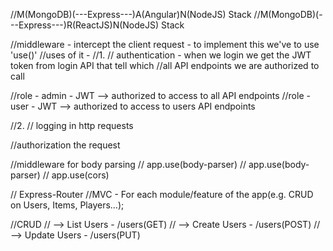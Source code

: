 //M(MongoDB)(---Express---)A(Angular)N(NodeJS) Stack
//M(MongoDB)(---Express---)R(ReactJS)N(NodeJS) Stack


//middleware - intercept the client request - to implement this we've to use 'use()'
//uses of it - 
//1.
// authentication - when we login we get the JWT token from login API that tell which 
//all API endpoints we are authorized to call

//role - admin - JWT --> authorized to  access to all API endpoints
//role - user - JWT -->  authorized to  access to users API endpoints

//2.
// logging in http requests

//authorization the request

//middleware for body parsing
// app.use(body-parser)
// app.use(body-parser)
// app.use(cors)

// Express-Router
//MVC - For each module/feature of the app(e.g. CRUD on Users, Items, Players...);

//CRUD
// --> List Users - /users(GET)
// --> Create Users - /users(POST)
// --> Update Users - /users(PUT)